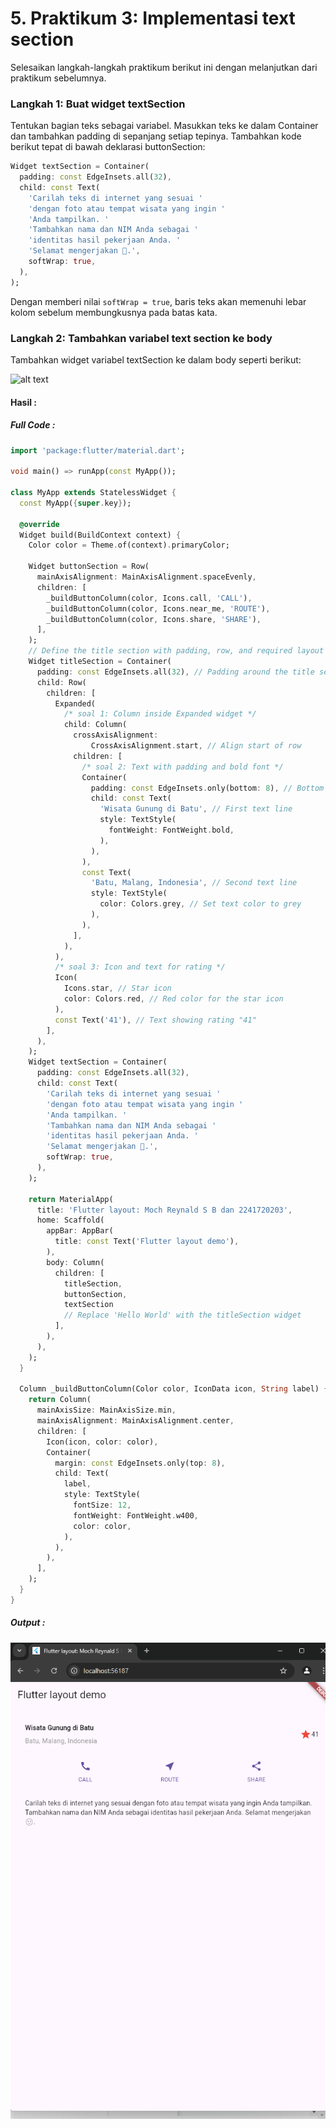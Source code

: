 # 5. Praktikum 3: Implementasi text section
Selesaikan langkah-langkah praktikum berikut ini dengan melanjutkan dari praktikum sebelumnya.

### Langkah 1: Buat widget textSection
Tentukan bagian teks sebagai variabel. Masukkan teks ke dalam Container dan tambahkan padding di sepanjang setiap tepinya. Tambahkan kode berikut tepat di bawah deklarasi buttonSection:
```dart
Widget textSection = Container(
  padding: const EdgeInsets.all(32),
  child: const Text(
    'Carilah teks di internet yang sesuai '
    'dengan foto atau tempat wisata yang ingin '
    'Anda tampilkan. '
    'Tambahkan nama dan NIM Anda sebagai '
    'identitas hasil pekerjaan Anda. '
    'Selamat mengerjakan 🙂.',
    softWrap: true,
  ),
);
```
Dengan memberi nilai `softWrap = true`, baris teks akan memenuhi lebar kolom sebelum membungkusnya pada batas kata.

### Langkah 2: Tambahkan variabel text section ke body
Tambahkan widget variabel textSection ke dalam body seperti berikut:

![alt text](https://jti-polinema.github.io/flutter-codelab/06-layout-navigasi/img//aa2c329d766be950.png)

#### Hasil :
##### Full Code :
```dart
import 'package:flutter/material.dart';

void main() => runApp(const MyApp());

class MyApp extends StatelessWidget {
  const MyApp({super.key});

  @override
  Widget build(BuildContext context) {
    Color color = Theme.of(context).primaryColor;

    Widget buttonSection = Row(
      mainAxisAlignment: MainAxisAlignment.spaceEvenly,
      children: [
        _buildButtonColumn(color, Icons.call, 'CALL'),
        _buildButtonColumn(color, Icons.near_me, 'ROUTE'),
        _buildButtonColumn(color, Icons.share, 'SHARE'),
      ],
    );
    // Define the title section with padding, row, and required layout
    Widget titleSection = Container(
      padding: const EdgeInsets.all(32), // Padding around the title section
      child: Row(
        children: [
          Expanded(
            /* soal 1: Column inside Expanded widget */
            child: Column(
              crossAxisAlignment:
                  CrossAxisAlignment.start, // Align start of row
              children: [
                /* soal 2: Text with padding and bold font */
                Container(
                  padding: const EdgeInsets.only(bottom: 8), // Bottom padding
                  child: const Text(
                    'Wisata Gunung di Batu', // First text line
                    style: TextStyle(
                      fontWeight: FontWeight.bold,
                    ),
                  ),
                ),
                const Text(
                  'Batu, Malang, Indonesia', // Second text line
                  style: TextStyle(
                    color: Colors.grey, // Set text color to grey
                  ),
                ),
              ],
            ),
          ),
          /* soal 3: Icon and text for rating */
          Icon(
            Icons.star, // Star icon
            color: Colors.red, // Red color for the star icon
          ),
          const Text('41'), // Text showing rating "41"
        ],
      ),
    );
    Widget textSection = Container(
      padding: const EdgeInsets.all(32),
      child: const Text(
        'Carilah teks di internet yang sesuai '
        'dengan foto atau tempat wisata yang ingin '
        'Anda tampilkan. '
        'Tambahkan nama dan NIM Anda sebagai '
        'identitas hasil pekerjaan Anda. '
        'Selamat mengerjakan 🙂.',
        softWrap: true,
      ),
    );

    return MaterialApp(
      title: 'Flutter layout: Moch Reynald S B dan 2241720203',
      home: Scaffold(
        appBar: AppBar(
          title: const Text('Flutter layout demo'),
        ),
        body: Column(
          children: [
            titleSection,
            buttonSection,
            textSection
            // Replace 'Hello World' with the titleSection widget
          ],
        ),
      ),
    );
  }

  Column _buildButtonColumn(Color color, IconData icon, String label) {
    return Column(
      mainAxisSize: MainAxisSize.min,
      mainAxisAlignment: MainAxisAlignment.center,
      children: [
        Icon(icon, color: color),
        Container(
          margin: const EdgeInsets.only(top: 8),
          child: Text(
            label,
            style: TextStyle(
              fontSize: 12,
              fontWeight: FontWeight.w400,
              color: color,
            ),
          ),
        ),
      ],
    );
  }
}
```
##### Output :
![alt text](1.png)

